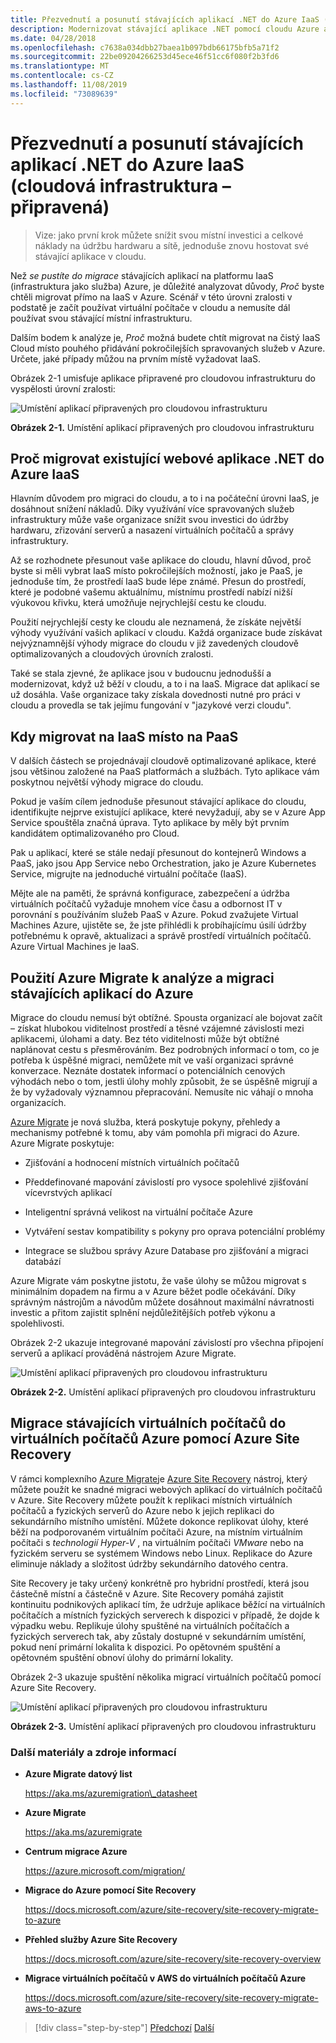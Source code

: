 ```yaml
---
title: Přezvednutí a posunutí stávajících aplikací .NET do Azure IaaS (cloudová infrastruktura – připravená)
description: Modernizovat stávající aplikace .NET pomocí cloudu Azure a kontejnerů Windows.
ms.date: 04/28/2018
ms.openlocfilehash: c7638a034dbb27baea1b097bdb66175bfb5a71f2
ms.sourcegitcommit: 22be09204266253d45ece46f51cc6f080f2b3fd6
ms.translationtype: MT
ms.contentlocale: cs-CZ
ms.lasthandoff: 11/08/2019
ms.locfileid: "73089639"
---
```

# <a name="lift-and-shift-existing-net-apps-to-azure-iaas-cloud-infrastructure-ready"></a>Přezvednutí a posunutí stávajících aplikací .NET do Azure IaaS (cloudová infrastruktura – připravená)

> Vize: jako první krok můžete snížit svou místní investici a celkové náklady na údržbu hardwaru a sítě, jednoduše znovu hostovat své stávající aplikace v cloudu.

Než *se pustíte do migrace* stávajících aplikací na platformu IaaS (infrastruktura jako služba) Azure, je důležité analyzovat důvody, *Proč* byste chtěli migrovat přímo na IaaS v Azure. Scénář v této úrovni zralosti v podstatě je začít používat virtuální počítače v cloudu a nemusíte dál používat svou stávající místní infrastrukturu.

Dalším bodem k analýze je, *Proč* možná budete chtít migrovat na čistý IaaS Cloud místo pouhého přidávání pokročilejších spravovaných služeb v Azure. Určete, jaké případy můžou na prvním místě vyžadovat IaaS.

Obrázek 2-1 umisťuje aplikace připravené pro cloudovou infrastrukturu do vyspělosti úrovní zralosti:

![Umístění aplikací připravených pro cloudovou infrastrukturu](./media/image2-1.png)

**Obrázek 2-1.** Umístění aplikací připravených pro cloudovou infrastrukturu

## <a name="why-migrate-existing-net-web-applications-to-azure-iaas"></a>Proč migrovat existující webové aplikace .NET do Azure IaaS

Hlavním důvodem pro migraci do cloudu, a to i na počáteční úrovni IaaS, je dosáhnout snížení nákladů. Díky využívání více spravovaných služeb infrastruktury může vaše organizace snížit svou investici do údržby hardwaru, zřizování serverů a nasazení virtuálních počítačů a správy infrastruktury.

Až se rozhodnete přesunout vaše aplikace do cloudu, hlavní důvod, proč byste si měli vybrat IaaS místo pokročilejších možností, jako je PaaS, je jednoduše tím, že prostředí IaaS bude lépe známé. Přesun do prostředí, které je podobné vašemu aktuálnímu, místnímu prostředí nabízí nižší výukovou křivku, která umožňuje nejrychlejší cestu ke cloudu.

Použití nejrychlejší cesty ke cloudu ale neznamená, že získáte největší výhody využívání vašich aplikací v cloudu. Každá organizace bude získávat nejvýznamnější výhody migrace do cloudu v již zavedených cloudově optimalizovaných a cloudových úrovních zralosti.

Také se stala zjevné, že aplikace jsou v budoucnu jednodušší a modernizovat, když už běží v cloudu, a to i na IaaS. Migrace dat aplikací se už dosáhla. Vaše organizace taky získala dovednosti nutné pro práci v cloudu a provedla se tak jejímu fungování v "jazykové verzi cloudu".

## <a name="when-to-migrate-to-iaas-instead-of-to-paas"></a>Kdy migrovat na IaaS místo na PaaS

V dalších částech se projednávají cloudově optimalizované aplikace, které jsou většinou založené na PaaS platformách a službách. Tyto aplikace vám poskytnou největší výhody migrace do cloudu.

Pokud je vaším cílem jednoduše přesunout stávající aplikace do cloudu, identifikujte nejprve existující aplikace, které nevyžadují, aby se v Azure App Service spouštěla značná úprava. Tyto aplikace by měly být prvním kandidátem optimalizovaného pro Cloud.

Pak u aplikací, které se stále nedají přesunout do kontejnerů Windows a PaaS, jako jsou App Service nebo Orchestration, jako je Azure Kubernetes Service, migrujte na jednoduché virtuální počítače (IaaS).

Mějte ale na paměti, že správná konfigurace, zabezpečení a údržba virtuálních počítačů vyžaduje mnohem více času a odbornost IT v porovnání s používáním služeb PaaS v Azure. Pokud zvažujete Virtual Machines Azure, ujistěte se, že jste přihlédli k probíhajícímu úsilí údržby potřebnému k opravě, aktualizaci a správě prostředí virtuálních počítačů. Azure Virtual Machines je IaaS.

## <a name="use-azure-migrate-to-analyze-and-migrate-your-existing-applications-to-azure"></a>Použití Azure Migrate k analýze a migraci stávajících aplikací do Azure

Migrace do cloudu nemusí být obtížné. Spousta organizací ale bojovat začít – získat hlubokou viditelnost prostředí a těsné vzájemné závislosti mezi aplikacemi, úlohami a daty. Bez této viditelnosti může být obtížné naplánovat cestu s přesměrováním. Bez podrobných informací o tom, co je potřeba k úspěšné migraci, nemůžete mít ve vaší organizaci správné konverzace. Neznáte dostatek informací o potenciálních cenových výhodách nebo o tom, jestli úlohy mohly způsobit, že se úspěšně migrují a že by vyžadovaly významnou přepracování. Nemusíte nic váhají o mnoha organizacích.

[Azure Migrate](https://aka.ms/azuremigrate) je nová služba, která poskytuje pokyny, přehledy a mechanismy potřebné k tomu, aby vám pomohla při migraci do Azure. Azure Migrate poskytuje:

- Zjišťování a hodnocení místních virtuálních počítačů

- Předdefinované mapování závislostí pro vysoce spolehlivé zjišťování vícevrstvých aplikací

- Inteligentní správná velikost na virtuální počítače Azure

- Vytváření sestav kompatibility s pokyny pro oprava potenciální problémy

- Integrace se službou správy Azure Database pro zjišťování a migraci databází

Azure Migrate vám poskytne jistotu, že vaše úlohy se můžou migrovat s minimálním dopadem na firmu a v Azure běžet podle očekávání. Díky správným nástrojům a návodům můžete dosáhnout maximální návratnosti investic a přitom zajistit splnění nejdůležitějších potřeb výkonu a spolehlivosti.

Obrázek 2-2 ukazuje integrované mapování závislostí pro všechna připojení serverů a aplikací prováděná nástrojem Azure Migrate.

![Umístění aplikací připravených pro cloudovou infrastrukturu](./media/image2-2.png)

**Obrázek 2-2.** Umístění aplikací připravených pro cloudovou infrastrukturu

## <a name="use-azure-site-recovery-to-migrate-your-existing-vms-to-azure-vms"></a>Migrace stávajících virtuálních počítačů do virtuálních počítačů Azure pomocí Azure Site Recovery

V rámci komplexního [Azure Migrate](https://aka.ms/azuremigrate)je [Azure Site Recovery](https://docs.microsoft.com/azure/site-recovery/site-recovery-overview) nástroj, který můžete použít ke snadné migraci webových aplikací do virtuálních počítačů v Azure. Site Recovery můžete použít k replikaci místních virtuálních počítačů a fyzických serverů do Azure nebo k jejich replikaci do sekundárního místního umístění. Můžete dokonce replikovat úlohy, které běží na podporovaném virtuálním počítači Azure, na místním virtuálním počítači s *technologií Hyper-V* , na virtuálním počítači *VMware* nebo na fyzickém serveru se systémem Windows nebo Linux. Replikace do Azure eliminuje náklady a složitost údržby sekundárního datového centra.

Site Recovery je taky určený konkrétně pro hybridní prostředí, která jsou částečně místní a částečně v Azure. Site Recovery pomáhá zajistit kontinuitu podnikových aplikací tím, že udržuje aplikace běžící na virtuálních počítačích a místních fyzických serverech k dispozici v případě, že dojde k výpadku webu. Replikuje úlohy spuštěné na virtuálních počítačích a fyzických serverech tak, aby zůstaly dostupné v sekundárním umístění, pokud není primární lokalita k dispozici. Po opětovném spuštění a opětovném spuštění obnoví úlohy do primární lokality.

Obrázek 2-3 ukazuje spuštění několika migrací virtuálních počítačů pomocí Azure Site Recovery.

![Umístění aplikací připravených pro cloudovou infrastrukturu](./media/image2-3.png)

**Obrázek 2-3.** Umístění aplikací připravených pro cloudovou infrastrukturu

### <a name="additional-resources"></a>Další materiály a zdroje informací

- **Azure Migrate datový list**

    <https://aka.ms/azuremigration\_datasheet>

- **Azure Migrate**

    <https://aka.ms/azuremigrate>

- **Centrum migrace Azure**

    <https://azure.microsoft.com/migration/>

- **Migrace do Azure pomocí Site Recovery**

    <https://docs.microsoft.com/azure/site-recovery/site-recovery-migrate-to-azure>

- **Přehled služby Azure Site Recovery**

    <https://docs.microsoft.com/azure/site-recovery/site-recovery-overview>

- **Migrace virtuálních počítačů v AWS do virtuálních počítačů Azure**

    <https://docs.microsoft.com/azure/site-recovery/site-recovery-migrate-aws-to-azure>

>[!div class="step-by-step"]
>[Předchozí](index.md)
>[Další](migrate-your-relational-databases-to-azure.md) <!-- Next Chapter -->
